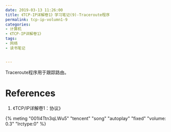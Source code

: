 ```yaml
---
date: 2019-03-13 11:26:00
title: 《TCP-IP详解卷1》学习笔记(9)-Traceroute程序
permalink: tcp-ip-volumn1-9
categories:
- 计算机
- 《TCP-IP详解卷1》
tags:
- 网络
- 读书笔记


---
```


Traceroute程序用于跟踪路由。

<!--more-->

# References

1. 《TCP/IP详解卷1：协议》

<!--一样的夏天-孙燕姿-->
{% meting "001I4Ttn3qLWu5" "tencent" "song" "autoplay" "fixed" "volume: 0.3" "lrctype:0" %}

